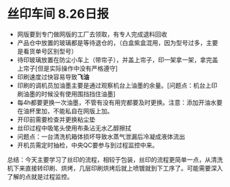 # 丝印车间 8.26日报

- 网版要到专门做网版的工厂去领取，有专人完成退料回收
- 产品仓中放置的玻璃都是等待退仓的，（白盒紫盒混用，因为型号过多，主要是看货单号区别型号）
- 待印玻璃放置在防尘小车上（带帘子），并盖上帘子，印一架拿一架，拿完盖上帘子[但是实际操作中没有严格遵守]
-  印刷速度过快容易导致**飞油**
- 印刷的调机员加油墨主要是通过观察机台上油墨的余量。[问题点：机台上印刷油墨的时候没有使用围挡挡住油墨]
- 每4h都要更换一次油墨，不管有没有用完都要及时更换。注意：添加开油水要在油杯里加，不能私自在网版上加。
- 开印前需要检查并更换粘尘垫
- 丝印过程中吸笔头使用布条沾无水乙醇擦拭
- 问题点：一台清洗机箱体损坏导致水蒸气泄漏后冷凝成液体流出
- 开机员需定时抽检，中央QC要参与到过程监控中来。



​	总结：今天主要学习了丝印的流程，相较于包装，丝印的流程更简单一点，从清洗机下来直接转印刷、烘烤，几层印刷烘烤后就上喷镀就到下工序了。可能需要深入了解的点就是过程监控。